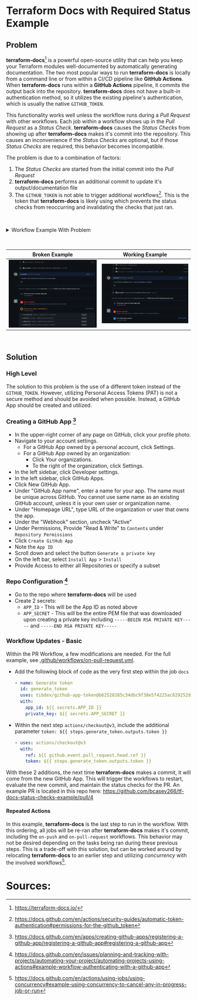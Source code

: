 # Terraform Docs with Required Status Example

## Problem

**terraform-docs**[^1] is a powerful open-source utility that can help you keep your Terraform modules well-documented by automatically generating documentation. The two most popular ways to run **terraform-docs** is locally from a command line or from within a CI/CD pipeline like **GitHub Actions**. When **terraform-docs** runs within a **GitHub Actions** pipeline, it commits the output back into the repository. **terraform-docs** does not have a built-in authentication method, so it utilizes the existing pipeline's authentication, which is usually the native `GITHUB_TOKEN`.

This functionality works well unless the workflow runs during a _Pull Request_ with other workflows. Each job within a workflow shows up in the _Pull Request_ as a _Status Check_. **terraform-docs** causes the _Status Checks_ from showing up after **terraform-docs** makes it's commit into the repository. This causes an inconvenience if the _Status Checks_ are optional, but if those _Status Checks_ are required, this behavior becomes incompatible.

The problem is due to a combination of factors:

1. The _Status Checks_ are started from the initial commit into the _Pull Request_
2. **terraform-docs** performs an additional commit to update it's output/documentation file
3. The `GITHUB_TOKEN` is not able to trigger additional workflows[^2]. This is the token that **terraform-docs** is likely using which prevents the status checks from reoccurring and invalidating the checks that just ran.

&nbsp;

<details>

<summary>Workflow Example With Problem</summary>

```yaml
   name: on pull request

on: [pull_request]

permissions:
  contents: write
  pull-requests: write

concurrency:
  group: ${{ github.workflow }}-${{ github.ref }}
  cancel-in-progress: true

jobs:
  plan:
    runs-on: ubuntu-latest
    name: run terraform plan
    env:
      GITHUB_TOKEN: ${{ github.token }}
    steps:
      - name: Checkout
        uses: actions/checkout@v3

      - name: terraform plan
        uses: dflook/terraform-plan@a8d7e66e63aff79825a46e3374c4fd66ff9ce543
        id: terraform-plan
        with:
          path: .
          var_file: |
            test/tfvars/ci.auto.tfvars

  docs:
    needs: plan
    runs-on: ubuntu-latest
    name: create readme
    steps:
      - uses: actions/checkout@v3
        with:
          ref: ${{ github.event.pull_request.head.ref }}

      - name: "terraform docs creation"
        id: "terraform-docs"
        uses: terraform-docs/gh-actions@cfde42f79b15256c71f4b79ae1d6acea0f689952
        with:
          working-dir: .
          config-file: ./test/terraform-docs/.terraform-docs.yml
          output-file: terraform-docs.md
          output-method: replace
          git-push: "true"
        continue-on-error: false
```

</details>

&nbsp;

| Broken Example                                          | Working Example                                          |
| ------------------------------------------------------- | -------------------------------------------------------- |
| ![Broken Example](./resources/images/BrokenExample.png) | ![Broken Example](./resources/images/WorkingExample.png) |

&nbsp;

## Solution

### High Level

The solution to this problem is the use of a different token instead of the `GITHUB_TOKEN`. However, utilizing Personal Access Tokens (PAT) is not a secure method and should be avoided when possible. Instead, a GitHub App should be created and utilized.

### Creating a GitHub App [^3]

- In the upper-right corner of any page on GitHub, click your profile photo.
- Navigate to your account settings.
  - For a GitHub App owned by a personal account, click Settings.
  - For a GitHub App owned by an organization:
    - Click Your organizations.
    - To the right of the organization, click Settings.
- In the left sidebar, click Developer settings.
- In the left sidebar, click GitHub Apps.
- Click New GitHub App.
- Under "GitHub App name", enter a name for your app. The name must be unique across GitHub. You cannot use same name as an existing GitHub account, unless it is your own user or organization name.
- Under "Homepage URL", type URL of the organization or user that owns the app.
- Under the "Webhook" section, uncheck "Active"
- Under Permissions, Provide "Read & Write" to `Contents` under `Repository Permissions`
- Click `Create GitHub App`
- Note the `App ID`
- Scroll down and select the button `Generate a private key`
- On the left bar, select `Install App` > `Install`
- Provide Access to either all Repositories or specify a subset

### Repo Configuration [^4]

- Go to the repo where **terraform-docs** will be used
- Create 2 secrets:
  - `APP_ID` - This will be the App ID as noted above
  - `APP_SECRET` - This will be the entire PEM file that was downloaded upon creating a private key including `-----BEGIN RSA PRIVATE KEY-----` and `-----END RSA PRIVATE KEY-----`

### Workflow Updates - Basic

Within the PR Workflow, a few modifications are needed. For the full example, see [.github/workflows/on-pull-request.yml](.github/workflows/on-pull-request.yml).

- Add the following block of code as the very first step within the job `docs`

  ```yml
  - name: Generate token
    id: generate_token
    uses: tibdex/github-app-token@b62528385c34dbc9f38e5f4225ac829252d1ea92
    with:
      app_id: ${{ secrets.APP_ID }}
      private_key: ${{ secrets.APP_SECRET }}
  ```

- Within the next step `actions/checkout@v3`, include the additional parameter `token: ${{ steps.generate_token.outputs.token }}`
  ```yml
  - uses: actions/checkout@v3
    with:
      ref: ${{ github.event.pull_request.head.ref }}
      token: ${{ steps.generate_token.outputs.token }}
  ```

With these 2 additions, the next time **terraform-docs** makes a commit, it will come from the new GitHub App. This will trigger the workflows to restart, evaluate the new commit, and maintain the status checks for the PR. An example PR is located in this repo here: https://github.com/bcasey266/tf-docs-status-checks-example/pull/4

#### Repeated Actions

In this example, **terraform-docs** is the last step to run in the workflow. With this ordering, all jobs will be re-ran after **terraform-docs** makes it's commit, including the `on-push` and `on-pull-request` workflows. This behavior may not be desired depending on the tasks being ran during these previous steps. This is a trade-off with this solution, but can be worked around by relocating **terraform-docs** to an earlier step and utilizing _concurrency_ with the involved workflows[^5].

# Sources:

[^1]: https://terraform-docs.io/
[^2]: https://docs.github.com/en/actions/security-guides/automatic-token-authentication#permissions-for-the-github_token
[^3]: https://docs.github.com/en/apps/creating-github-apps/registering-a-github-app/registering-a-github-app#registering-a-github-app
[^4]: https://docs.github.com/en/issues/planning-and-tracking-with-projects/automating-your-project/automating-projects-using-actions#example-workflow-authenticating-with-a-github-app
[^5]: https://docs.github.com/en/actions/using-jobs/using-concurrency#example-using-concurrency-to-cancel-any-in-progress-job-or-run
